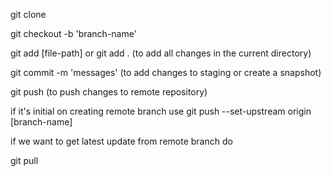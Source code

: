 git clone

git checkout -b 'branch-name'

git add [file-path] or git add . (to add all changes in the current directory)

git commit -m 'messages' (to add changes to staging or create a snapshot)

git push (to push changes to remote repository)

if it's initial on creating remote branch use git push --set-upstream origin [branch-name]

if we want to get latest update from remote branch do 

git pull